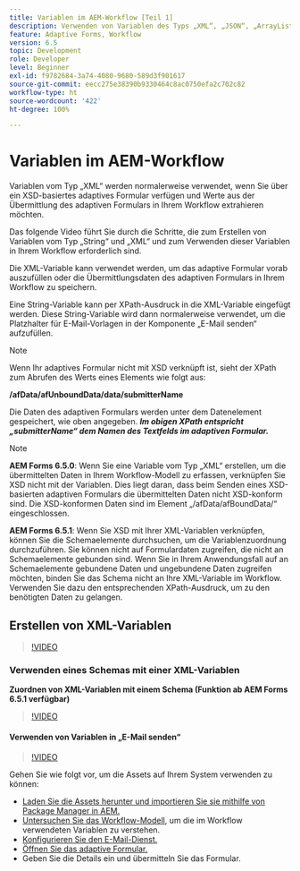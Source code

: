 ```yaml
---
title: Variablen im AEM-Workflow [Teil 1]
description: Verwenden von Variablen des Typs „XML“, „JSON“, „ArrayList“ und „Document“ in einem AEM-Workflow
feature: Adaptive Forms, Workflow
version: 6.5
topic: Development
role: Developer
level: Beginner
exl-id: f9782684-3a74-4080-9680-589d3f901617
source-git-commit: eecc275e38390b9330464c8ac0750efa2c702c82
workflow-type: ht
source-wordcount: '422'
ht-degree: 100%

---
```


# Variablen im AEM-Workflow

Variablen vom Typ „XML“ werden normalerweise verwendet, wenn Sie über ein XSD-basiertes adaptives Formular verfügen und Werte aus der Übermittlung des adaptiven Formulars in Ihrem Workflow extrahieren möchten.

Das folgende Video führt Sie durch die Schritte, die zum Erstellen von Variablen vom Typ „String“ und „XML“ und zum Verwenden dieser Variablen in Ihrem Workflow erforderlich sind.

Die XML-Variable kann verwendet werden, um das adaptive Formular vorab auszufüllen oder die Übermittlungsdaten des adaptiven Formulars in Ihrem Workflow zu speichern.

Eine String-Variable kann per XPath-Ausdruck in die XML-Variable eingefügt werden. Diese String-Variable wird dann normalerweise verwendet, um die Platzhalter für E-Mail-Vorlagen in der Komponente „E-Mail senden“ aufzufüllen.

>[!NOTE]
>
>Wenn Ihr adaptives Formular nicht mit XSD verknüpft ist, sieht der XPath zum Abrufen des Werts eines Elements wie folgt aus:
>
>**/afData/afUnboundData/data/submitterName**

Die Daten des adaptiven Formulars werden unter dem Datenelement gespeichert, wie oben angegeben. **_Im obigen XPath entspricht „submitterName“ dem Namen des Textfelds im adaptiven Formular._**

>[!NOTE]
>
>**AEM Forms 6.5.0**: Wenn Sie eine Variable vom Typ „XML“ erstellen, um die übermittelten Daten in Ihrem Workflow-Modell zu erfassen, verknüpfen Sie XSD nicht mit der Variablen. Dies liegt daran, dass beim Senden eines XSD-basierten adaptiven Formulars die übermittelten Daten nicht XSD-konform sind. Die XSD-konformen Daten sind im Element „/afData/afBoundData/“ eingeschlossen.
>
>**AEM Forms 6.5.1**: Wenn Sie XSD mit Ihrer XML-Variablen verknüpfen, können Sie die Schemaelemente durchsuchen, um die Variablenzuordnung durchzuführen. Sie können nicht auf Formulardaten zugreifen, die nicht an Schemaelemente gebunden sind. Wenn Sie in Ihrem Anwendungsfall auf an Schemaelemente gebundene Daten und ungebundene Daten zugreifen möchten, binden Sie das Schema nicht an Ihre XML-Variable im Workflow. Verwenden Sie dazu den entsprechenden XPath-Ausdruck, um zu den benötigten Daten zu gelangen.

## Erstellen von XML-Variablen

>[!VIDEO](https://video.tv.adobe.com/v/26440?quality=12&learn=on)

### Verwenden eines Schemas mit einer XML-Variablen

**Zuordnen von XML-Variablen mit einem Schema (Funktion ab AEM Forms 6.5.1 verfügbar)**

>[!VIDEO](https://video.tv.adobe.com/v/28098?quality=12&learn=on)

#### Verwenden von Variablen in „E-Mail senden“

>[!VIDEO](https://video.tv.adobe.com/v/26441?quality=12&learn=on)

Gehen Sie wie folgt vor, um die Assets auf Ihrem System verwenden zu können:

* [Laden Sie die Assets herunter und importieren Sie sie mithilfe von Package Manager in AEM.](assets/xmlandstringvariable.zip)
* [Untersuchen Sie das Workflow-Modell](http://localhost:4502/editor.html/conf/global/settings/workflow/models/vacationrequest.html), um die im Workflow verwendeten Variablen zu verstehen.
* [Konfigurieren Sie den E-Mail-Dienst.](https://helpx.adobe.com/de/experience-manager/6-5/sites/administering/using/notification.html#ConfiguringtheMailService)
* [Öffnen Sie das adaptive Formular.](http://localhost:4502/content/dam/formsanddocuments/applicationfortimeoff/jcr:content?wcmmode=disabled)
* Geben Sie die Details ein und übermitteln Sie das Formular.
